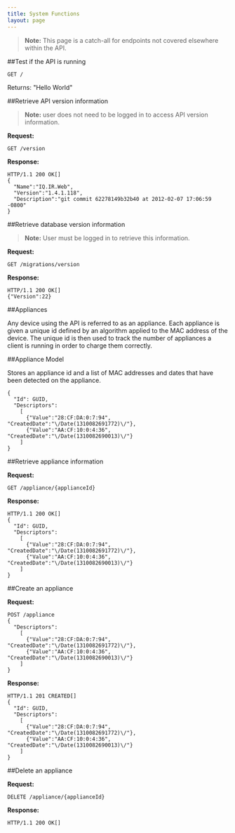 ```yaml
---
title: System Functions
layout: page
---
```



>**Note:** This page is a catch-all for endpoints not covered elsewhere within the API.


##Test if the API is running

    GET /

Returns: "Hello World"


##Retrieve API version information

>**Note:** user does not need to be logged in to access API version information.

**Request:**

    GET /version

**Response:**

    HTTP/1.1 200 OK[]
    { 
      "Name":"IQ.IR.Web",
      "Version":"1.4.1.118",
      "Description":"git commit 62278149b32b40 at 2012-02-07 17:06:59 -0800" 
    }

<!-- RM: JW: should the response be on separate lines? I left as is because I was uncertain. -->

##Retrieve database version information

>**Note:** User must be logged in to retrieve this information.

**Request:**

    GET /migrations/version


**Response:**

    HTTP/1.1 200 OK[]
    {"Version":22}


##Appliances

Any device using the API is referred to as an appliance. Each appliance is given a unique id defined by an algorithm applied to the MAC address of the device. The unique id is then used to track the number of appliances a client is running in order to charge them correctly.


##Appliance Model

Stores an appliance id and a list of MAC addresses and dates that have been detected on the appliance.

    {
      "Id": GUID,
      "Descriptors":   
        [
          {"Value":"28:CF:DA:0:7:94", "CreatedDate":"\/Date(1310082691772)\/"},
          {"Value":"AA:CF:10:0:4:36", "CreatedDate":"\/Date(1310082690013)\/"}
        ]
    }


##Retrieve appliance information

**Request:**

    GET /appliance/{applianceId}


**Response:**

    HTTP/1.1 200 OK[]
    {
      "Id": GUID,
      "Descriptors":   
        [
          {"Value":"28:CF:DA:0:7:94", "CreatedDate":"\/Date(1310082691772)\/"},
          {"Value":"AA:CF:10:0:4:36", "CreatedDate":"\/Date(1310082690013)\/"}
        ]
    }


##Create an appliance

**Request:**

    POST /appliance
    {
      "Descriptors":   
        [
          {"Value":"28:CF:DA:0:7:94", "CreatedDate":"\/Date(1310082691772)\/"},
          {"Value":"AA:CF:10:0:4:36", "CreatedDate":"\/Date(1310082690013)\/"}
        ]
    }


**Response:**

    HTTP/1.1 201 CREATED[]
    {
      "Id": GUID,
      "Descriptors":   
        [
          {"Value":"28:CF:DA:0:7:94", "CreatedDate":"\/Date(1310082691772)\/"},
          {"Value":"AA:CF:10:0:4:36", "CreatedDate":"\/Date(1310082690013)\/"}
        ]
    }


##Delete an appliance

**Request:**

    DELETE /appliance/{applianceId}


**Response:**

    HTTP/1.1 200 OK[]

